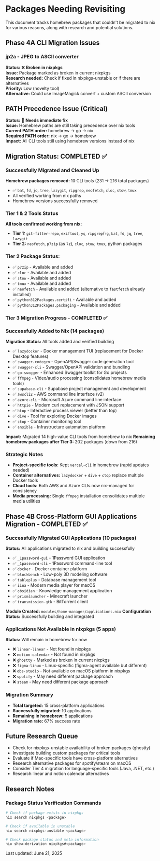 # Packages Needing Revisiting

This document tracks homebrew packages that couldn't be migrated to nix for various reasons, along with research and potential solutions.

## Phase 4A CLI Migration Issues

### jp2a - JPEG to ASCII converter
**Status:** ❌ **Broken in nixpkgs**  
**Issue:** Package marked as broken in current nixpkgs  
**Research needed:** Check if fixed in nixpkgs-unstable or if there are alternatives  
**Priority:** Low (novelty tool)  
**Alternative:** Could use ImageMagick convert + custom ASCII conversion

## PATH Precedence Issue (Critical)
**Status:** 🚨 **Needs immediate fix**  
**Issue:** Homebrew paths are still taking precedence over nix tools  
**Current PATH order:** homebrew → go → nix  
**Required PATH order:** nix → go → homebrew  
**Impact:** All CLI tools still using homebrew versions instead of nix

## Migration Status: COMPLETED ✅

### Successfully Migrated and Cleaned Up
**Homebrew packages removed:** 10 CLI tools (231 → 216 total packages)
- ✅ `bat`, `fd`, `jq`, `tree`, `lazygit`, `ripgrep`, `neofetch`, `cloc`, `stow`, `tmux`
- All verified working from nix paths
- Homebrew versions successfully removed

### Tier 1 & 2 Tools Status
**All tools confirmed working from nix:**
- **Tier 1:** `git-filter-repo`, `exiftool`, `yq`, `ripgrep`/`rg`, `bat`, `fd`, `jq`, `tree`, `lazygit`
- **Tier 2:** `neofetch`, `p7zip` (as `7z`), `cloc`, `stow`, `tmux`, python packages

### Tier 2 Package Status:
- ✅ `p7zip` - Available and added
- ✅ `cloc` - Available and added  
- ✅ `stow` - Available and added
- ✅ `tmux` - Available and added
- ✅ `neofetch` - Available and added (alternative to `fastfetch` already installed)
- ✅ `python312Packages.certifi` - Available and added
- ✅ `python312Packages.packaging` - Available and added

### Tier 3 Migration Progress - COMPLETED ✅

### Successfully Added to Nix (14 packages)
**Migration Status:** All tools added and verified building
- ✅ `lazydocker` - Docker management TUI (replacement for Docker Desktop features)
- ✅ `swagger-codegen` - OpenAPI/Swagger code generation tool
- ✅ `swagger-cli` - Swagger/OpenAPI validation and bundling
- ✅ `go-swagger` - Enhanced Swagger toolkit for Go projects
- ✅ `ffmpeg` - Video/audio processing (consolidates homebrew media tools)
- ✅ `supabase-cli` - Supabase project management and development
- ✅ `awscli2` - AWS command line interface (v2) 
- ✅ `azure-cli` - Microsoft Azure command line interface
- ✅ `httpie` - Modern curl replacement with JSON support
- ✅ `htop` - Interactive process viewer (better than top)
- ✅ `dive` - Tool for exploring Docker images
- ✅ `ctop` - Container monitoring tool
- ✅ `ansible` - Infrastructure automation platform

**Impact:** Migrated 14 high-value CLI tools from homebrew to nix
**Remaining homebrew packages after Tier 3:** 202 packages (down from 216)

### Strategic Notes
- **Project-specific tools:** Kept `vercel-cli` in homebrew (rapid updates needed)
- **Container alternatives:** `lazydocker` + `dive` + `ctop` replace multiple Docker tools
- **Cloud tools:** Both AWS and Azure CLIs now nix-managed for consistency
- **Media processing:** Single `ffmpeg` installation consolidates multiple media utilities

## Phase 4B Cross-Platform GUI Applications Migration - COMPLETED ✅

### Successfully Migrated GUI Applications (10 packages)
**Status:** All applications migrated to nix and building successfully
- ✅ `_1password-gui` - 1Password GUI application  
- ✅ `_1password-cli` - 1Password command-line tool
- ✅ `docker` - Docker container platform
- ✅ `blockbench` - Low-poly 3D modeling software
- ✅ `tableplus` - Database management tool
- ✅ `iina` - Modern media player for macOS
- ✅ `obsidian` - Knowledge management application
- ✅ `prismlauncher` - Minecraft launcher
- ✅ `transmission-gtk` - BitTorrent client

**Module Created:** `modules/home-manager/applications.nix`
**Configuration Status:** Successfully building and integrated

### Applications Not Available in nixpkgs (5 apps)
**Status:** Will remain in homebrew for now
- ❌ `linear-linear` - Not found in nixpkgs
- ❌ `notion-calendar` - Not found in nixpkgs  
- ❌ `ghostty` - Marked as broken in current nixpkgs
- ❌ `figma-linux` - Linux-specific (figma-agent available but different)
- ❌ `obs-studio` - Not available on macOS platform in nixpkgs
- ❌ `spotify` - May need different package approach
- ❌ `steam` - May need different package approach

### Migration Summary
- **Total targeted:** 15 cross-platform applications
- **Successfully migrated:** 10 applications  
- **Remaining in homebrew:** 5 applications
- **Migration rate:** 67% success rate

## Future Research Queue
- Check for nixpkgs-unstable availability of broken packages (ghostty)
- Investigate building custom packages for critical tools
- Evaluate if Mac-specific tools have cross-platform alternatives
- Research alternative packages for spotify/steam on macOS
- Consider Tier 4 migration for language-specific tools (Java, .NET, etc.)
- Research linear and notion calendar alternatives

## Research Notes

### Package Status Verification Commands
```bash
# Check if package exists in nixpkgs
nix search nixpkgs <package>

# Check if available in unstable
nix search nixpkgs-unstable <package>

# Check package status and meta information
nix show-derivation nixpkgs#<package>
```

Last updated: June 21, 2025
